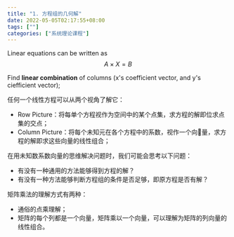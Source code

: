 ```yaml
---
title: "1. 方程组的几何解"
date: 2022-05-05T02:17:55+08:00
tags: [""]
categories: ["系统理论课程"]
---
```



Linear equations can be written as $$A \times X = B$$

Find **linear combination** of columns (x's coefficient vector, and y's ciefficient vector);

任何一个线性方程可以从两个视角了解它：

- Row Picture：将每单个方程视作为空间中的某个点集，求方程的解即位求点集的交点；
- Column Picture：将每个未知元在各个方程中的系数，视作一个向量，求方程的解即求这些向量的线性组合；

在用未知数系数向量的思维解决问题时，我们可能会思考以下问题：

- 有没有一种通用的方法能够得到方程的解？
- 有没有一种方法能够判断方程组的条件是否足够，即原方程是否有解？

矩阵乘法的理解方式有两种：

- 通俗的点乘理解；
- 矩阵的每个列都是一个向量，矩阵乘以一个向量，可以理解为矩阵的列向量的线性组合。
